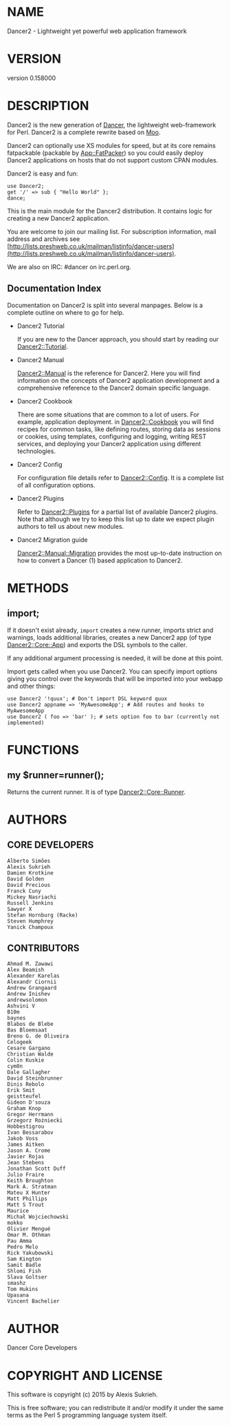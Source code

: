 # NAME

Dancer2 - Lightweight yet powerful web application framework

# VERSION

version 0.158000

# DESCRIPTION

Dancer2 is the new generation of [Dancer](https://metacpan.org/pod/Dancer), the lightweight web-framework for
Perl. Dancer2 is a complete rewrite based on [Moo](https://metacpan.org/pod/Moo).

Dancer2 can optionally use XS modules for speed, but at its core remains
fatpackable (packable by [App::FatPacker](https://metacpan.org/pod/App::FatPacker)) so you could easily deploy Dancer2
applications on hosts that do not support custom CPAN modules.

Dancer2 is easy and fun:

    use Dancer2;
    get '/' => sub { "Hello World" };
    dance;

This is the main module for the Dancer2 distribution. It contains logic for
creating a new Dancer2 application.

You are welcome to join our mailing list.
For subscription information, mail address and archives see
[http://lists.preshweb.co.uk/mailman/listinfo/dancer-users](http://lists.preshweb.co.uk/mailman/listinfo/dancer-users).

We are also on IRC: #dancer on irc.perl.org.

## Documentation Index

Documentation on Dancer2 is split into several manpages. Below is a
complete outline on where to go for help.

- Dancer2 Tutorial

    If you are new to the Dancer approach, you should start by reading
    our [Dancer2::Tutorial](https://metacpan.org/pod/Dancer2::Tutorial).

- Dancer2 Manual

    [Dancer2::Manual](https://metacpan.org/pod/Dancer2::Manual) is the reference for Dancer2. Here you will find
    information on the concepts of Dancer2 application development and
    a comprehensive reference to the Dancer2 domain specific
    language.

- Dancer2 Cookbook

    There are some situations that are common to a lot of users. For
    example, application deployment. in [Dancer2::Cookbook](https://metacpan.org/pod/Dancer2::Cookbook) you will find
    recipes for common tasks, like defining routes, storing data as
    sessions or cookies, using templates, configuring and logging, writing
    REST services, and deploying your Dancer2 application using different
    technologies.

- Dancer2 Config

    For configuration file details refer to [Dancer2::Config](https://metacpan.org/pod/Dancer2::Config). It is a
    complete list of all configuration options.

- Dancer2 Plugins

    Refer to [Dancer2::Plugins](https://metacpan.org/pod/Dancer2::Plugins) for a partial list of available Dancer2
    plugins. Note that although we try to keep this list up to date we
    expect plugin authors to tell us about new modules.

- Dancer2 Migration guide

    [Dancer2::Manual::Migration](https://metacpan.org/pod/Dancer2::Manual::Migration) provides the most up-to-date instruction on
    how to convert a Dancer (1) based application to Dancer2.

# METHODS

## import;

If it doesn't exist already, `import` creates a new runner, imports strict
and warnings, loads additional libraries, creates a new Dancer2 app (of type
[Dancer2::Core::App](https://metacpan.org/pod/Dancer2::Core::App)) and exports the DSL symbols to the caller.

If any additional argument processing is needed, it will be done at this point.

Import gets called when you use Dancer2. You can specify import options giving
you control over the keywords that will be imported into your webapp and other
things:

    use Dancer2 '!quux'; # Don't import DSL keyword quux
    use Dancer2 appname => 'MyAwesomeApp'; # Add routes and hooks to MyAwesomeApp
    use Dancer2 ( foo => 'bar' ); # sets option foo to bar (currently not implemented)

# FUNCTIONS

## my $runner=runner();

Returns the current runner. It is of type [Dancer2::Core::Runner](https://metacpan.org/pod/Dancer2::Core::Runner).

# AUTHORS

## CORE DEVELOPERS

    Alberto Simões
    Alexis Sukrieh
    Damien Krotkine
    David Golden
    David Precious
    Franck Cuny
    Mickey Nasriachi
    Russell Jenkins
    Sawyer X
    Stefan Hornburg (Racke)
    Steven Humphrey
    Yanick Champoux

## CONTRIBUTORS

    Ahmad M. Zawawi
    Alex Beamish
    Alexander Karelas
    Alexandr Ciornii
    Andrew Grangaard
    Andrew Inishev
    andrewsolomon
    Ashvini V
    B10m
    baynes
    Blabos de Blebe
    Bas Bloemsaat
    Breno G. de Oliveira
    Celogeek
    Cesare Gargano
    Christian Walde
    Colin Kuskie
    cym0n
    Dale Gallagher
    David Steinbrunner
    Dinis Rebolo
    Erik Smit
    geistteufel
    Gideon D'souza
    Graham Knop
    Gregor Herrmann
    Grzegorz Rożniecki
    Hobbestigrou
    Ivan Bessarabov
    Jakob Voss
    James Aitken
    Jason A. Crome
    Javier Rojas
    Jean Stebens
    Jonathan Scott Duff
    Julio Fraire
    Keith Broughton
    Mark A. Stratman
    Mateu X Hunter
    Matt Phillips
    Matt S Trout
    Maurice
    Michał Wojciechowski
    mokko
    Olivier Mengué
    Omar M. Othman
    Pau Amma
    Pedro Melo
    Rick Yakubowski
    Sam Kington
    Samit Badle
    Shlomi Fish
    Slava Goltser
    smashz
    Tom Hukins
    Upasana
    Vincent Bachelier

# AUTHOR

Dancer Core Developers

# COPYRIGHT AND LICENSE

This software is copyright (c) 2015 by Alexis Sukrieh.

This is free software; you can redistribute it and/or modify it under
the same terms as the Perl 5 programming language system itself.
